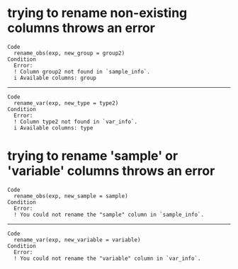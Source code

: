 # trying to rename non-existing columns throws an error

    Code
      rename_obs(exp, new_group = group2)
    Condition
      Error:
      ! Column group2 not found in `sample_info`.
      i Available columns: group

---

    Code
      rename_var(exp, new_type = type2)
    Condition
      Error:
      ! Column type2 not found in `var_info`.
      i Available columns: type

# trying to rename 'sample' or 'variable' columns throws an error

    Code
      rename_obs(exp, new_sample = sample)
    Condition
      Error:
      ! You could not rename the "sample" column in `sample_info`.

---

    Code
      rename_var(exp, new_variable = variable)
    Condition
      Error:
      ! You could not rename the "variable" column in `var_info`.

